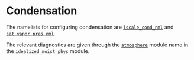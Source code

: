 # Condensation

The namelists for configuring condensation are [`lscale_cond_nml`](lscale_cond.md) and 
[`sat_vapor_pres_nml`](sat_vapor_pres.md).

The relevant diagnostics are given through the [`atmosphere`](../main/idealized_moist_physics.md#condensation) 
module name in the `idealized_moist_phys` module.
